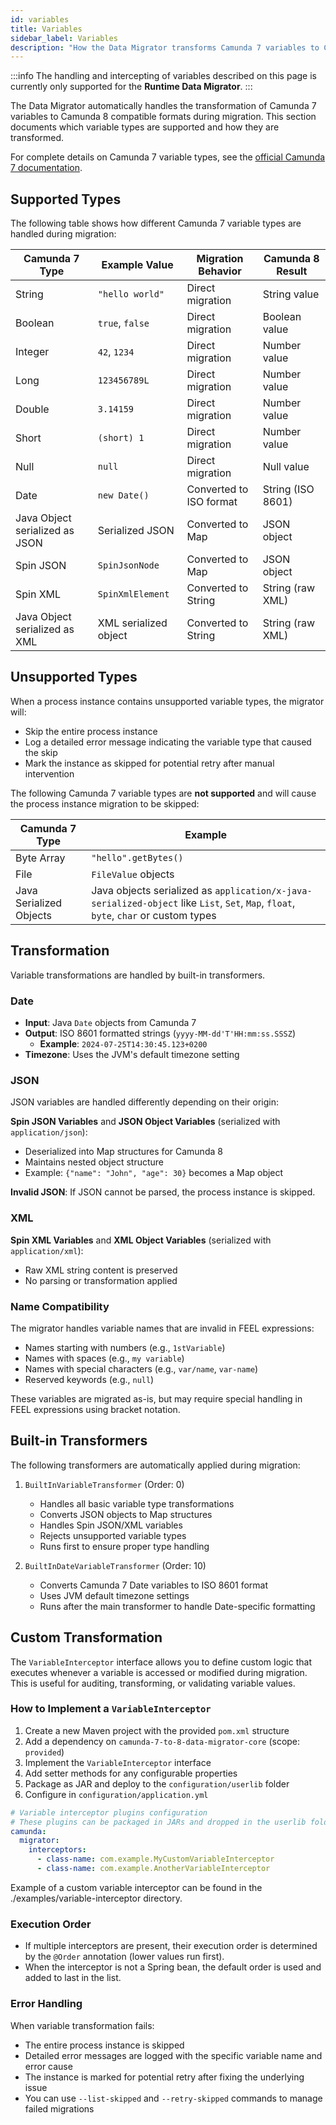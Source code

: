 ```yaml
---
id: variables
title: Variables
sidebar_label: Variables
description: "How the Data Migrator transforms Camunda 7 variables to Camunda 8."
---
```


:::info
The handling and intercepting of variables described on this page is currently only supported for the **Runtime Data Migrator**.
:::

The Data Migrator automatically handles the transformation of Camunda 7 variables to Camunda 8 compatible formats during migration. This section documents which variable types are supported and how they are transformed.

For complete details on Camunda 7 variable types, see the [official Camunda 7 documentation](https://docs.camunda.org/manual/latest/user-guide/process-engine/variables/#supported-variable-values).

## Supported Types

The following table shows how different Camunda 7 variable types are handled during migration:

| Camunda 7 Type                 | Example Value         | Migration Behavior      | Camunda 8 Result  |
| ------------------------------ | --------------------- | ----------------------- | ----------------- |
| String                         | `"hello world"`       | Direct migration        | String value      |
| Boolean                        | `true`, `false`       | Direct migration        | Boolean value     |
| Integer                        | `42`, `1234`          | Direct migration        | Number value      |
| Long                           | `123456789L`          | Direct migration        | Number value      |
| Double                         | `3.14159`             | Direct migration        | Number value      |
| Short                          | `(short) 1`           | Direct migration        | Number value      |
| Null                           | `null`                | Direct migration        | Null value        |
| Date                           | `new Date()`          | Converted to ISO format | String (ISO 8601) |
| Java Object serialized as JSON | Serialized JSON       | Converted to Map        | JSON object       |
| Spin JSON                      | `SpinJsonNode`        | Converted to Map        | JSON object       |
| Spin XML                       | `SpinXmlElement`      | Converted to String     | String (raw XML)  |
| Java Object serialized as XML  | XML serialized object | Converted to String     | String (raw XML)  |

## Unsupported Types

When a process instance contains unsupported variable types, the migrator will:

- Skip the entire process instance
- Log a detailed error message indicating the variable type that caused the skip
- Mark the instance as skipped for potential retry after manual intervention

The following Camunda 7 variable types are **not supported** and will cause the process instance migration to be skipped:

| Camunda 7 Type          | Example                                                                                                                              |
| ----------------------- | ------------------------------------------------------------------------------------------------------------------------------------ |
| Byte Array              | `"hello".getBytes()`                                                                                                                 |
| File                    | `FileValue` objects                                                                                                                  |
| Java Serialized Objects | Java objects serialized as `application/x-java-serialized-object` like `List`, `Set`, `Map`, `float`, `byte`, `char` or custom types |

## Transformation

Variable transformations are handled by built-in transformers.

### Date

- **Input**: Java `Date` objects from Camunda 7
- **Output**: ISO 8601 formatted strings (`yyyy-MM-dd'T'HH:mm:ss.SSSZ`)
  - **Example**: `2024-07-25T14:30:45.123+0200`
- **Timezone**: Uses the JVM's default timezone setting

### JSON

JSON variables are handled differently depending on their origin:

**Spin JSON Variables** and **JSON Object Variables** (serialized with `application/json`):

- Deserialized into Map structures for Camunda 8
- Maintains nested object structure
- Example: `{"name": "John", "age": 30}` becomes a Map object

**Invalid JSON**:
If JSON cannot be parsed, the process instance is skipped.

### XML

**Spin XML Variables** and **XML Object Variables** (serialized with `application/xml`):

- Raw XML string content is preserved
- No parsing or transformation applied

### Name Compatibility

The migrator handles variable names that are invalid in FEEL expressions:

- Names starting with numbers (e.g., `1stVariable`)
- Names with spaces (e.g., `my variable`)
- Names with special characters (e.g., `var/name`, `var-name`)
- Reserved keywords (e.g., `null`)

These variables are migrated as-is, but may require special handling in FEEL expressions using bracket notation.

## Built-in Transformers

The following transformers are automatically applied during migration:

1. `BuiltInVariableTransformer` (Order: 0)
   - Handles all basic variable type transformations
   - Converts JSON objects to Map structures
   - Handles Spin JSON/XML variables
   - Rejects unsupported variable types
   - Runs first to ensure proper type handling

2. `BuiltInDateVariableTransformer` (Order: 10)
   - Converts Camunda 7 Date variables to ISO 8601 format
   - Uses JVM default timezone settings
   - Runs after the main transformer to handle Date-specific formatting

## Custom Transformation

The `VariableInterceptor` interface allows you to define custom logic that executes whenever a variable is accessed or modified during migration. This is useful for auditing, transforming, or validating variable values.

### How to Implement a `VariableInterceptor`

1. Create a new Maven project with the provided `pom.xml` structure
2. Add a dependency on `camunda-7-to-8-data-migrator-core` (scope: `provided`)
3. Implement the `VariableInterceptor` interface
4. Add setter methods for any configurable properties
5. Package as JAR and deploy to the `configuration/userlib` folder
6. Configure in `configuration/application.yml`

```yaml
# Variable interceptor plugins configuration
# These plugins can be packaged in JARs and dropped in the userlib folder
camunda:
  migrator:
    interceptors:
      - class-name: com.example.MyCustomVariableInterceptor
      - class-name: com.example.AnotherVariableInterceptor
```

Example of a custom variable interceptor can be found in the ./examples/variable-interceptor directory.

### Execution Order

- If multiple interceptors are present, their execution order is determined by the `@Order` annotation (lower values run first).
- When the interceptor is not a Spring bean, the default order is used and added to last in the list.

### Error Handling

When variable transformation fails:

- The entire process instance is skipped
- Detailed error messages are logged with the specific variable name and error cause
- The instance is marked for potential retry after fixing the underlying issue
- You can use `--list-skipped` and `--retry-skipped` commands to manage failed migrations
